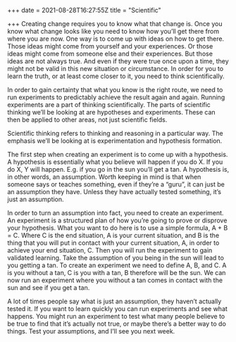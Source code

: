 +++
date = 2021-08-28T16:27:55Z
title = "Scientific"

+++
Creating change requires you to know what that change is. Once you know what change looks like you need to know how you’ll get there from where you are now. One way is to come up with ideas on how to get there. Those ideas might come from yourself and your experiences. Or those ideas might come from someone else and their experiences. But those ideas are not always true. And even if they were true once upon a time, they might not be valid in this new situation or circumstance. In order for you to learn the truth, or at least come closer to it, you need to think scientifically.

In order to gain certainty that what you know is the right route, we need to run experiments to predictably achieve the result again and again. Running experiments are a part of thinking scientifically. The parts of scientific thinking we’ll be looking at are hypotheses and experiments. These can then be applied to other areas, not just scientific fields.

Scientific thinking refers to thinking and reasoning in a particular way. The emphasis we’ll be looking at is experimentation and hypothesis formation.

The first step when creating an experiment is to come up with a hypothesis. A hypothesis is essentially what you believe will happen if you do X. If you do X, Y will happen. E.g. if you go in the sun you’ll get a tan. A hypothesis is, in other words, an assumption. Worth keeping in mind is that when someone says or teaches something, even if they’re a “guru”, it can just be an assumption they have. Unless they have actually tested something, it’s just an assumption.

In order to turn an assumption into fact, you need to create an experiment. An experiment is a structured plan of how you’re going to prove or disprove your hypothesis. What you want to do here is to use a simple formula, A + B = C. Where C is the end situation, A is your current situation, and B is the thing that you will put in contact with your current situation, A, in order to achieve your end situation, C. Then you will run the experiment to gain validated learning. Take the assumption of you being in the sun will lead to you getting a tan. To create an experiment we need to define A, B, and C. A is you without a tan, C is you with a tan, B therefore will be the sun. We can now run an experiment where you without a tan comes in contact with the sun and see if you get a tan.

A lot of times people say what is just an assumption, they haven’t actually tested it. If you want to learn quickly you can run experiments and see what happens. You might run an experiment to test what many people believe to be true to find that it’s actually not true, or maybe there’s a better way to do things. Test your assumptions, and I’ll see you next week.
